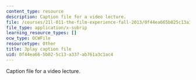 ```yaml
---
content_type: resource
description: Caption file for a video lecture.
file: /courses/21l-011-the-film-experience-fall-2013/0f44ea665b025c13a337ab761a3c1ac4_Fq0mvAbzUrY.vtt
file_type: application/x-subrip
learning_resource_types: []
ocw_type: OCWFile
resourcetype: Other
title: 3play caption file
uid: 0f44ea66-5b02-5c13-a337-ab761a3c1ac4
---
```

Caption file for a video lecture.

